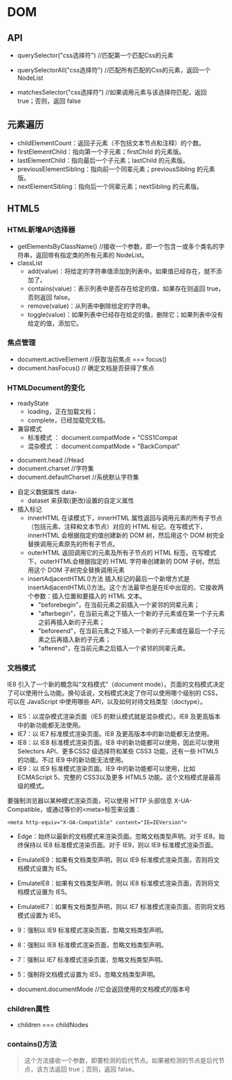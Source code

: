 # DOM

## API 
* querySelector("css选择符") //匹配第一个匹配Css的元素
* querySelectorAll("css选择符") //匹配所有匹配的Css的元素，返回一个NodeList

* matchesSelector("css选择符") //如果调用元素与该选择符匹配，返回 true；否则，返回 false

## 元素遍历
* childElementCount：返回子元素（不包括文本节点和注释）的个数。
* firstElementChild：指向第一个子元素；firstChild 的元素版。
* lastElementChild：指向最后一个子元素；lastChild 的元素版。
* previousElementSibling：指向前一个同辈元素；previousSibling 的元素版。
* nextElementSibling：指向后一个同辈元素；nextSibling 的元素版。

## HTML5

### HTML新增API选择器

+ getElementsByClassName() //接收一个参数，即一个包含一或多个类名的字符串，返回带有指定类的所有元素的 NodeList。
+  classList
    - add(value)：将给定的字符串值添加到列表中。如果值已经存在，就不添加了。
    - contains(value)：表示列表中是否存在给定的值，如果存在则返回 true，否则返回 false。
    - remove(value)：从列表中删除给定的字符串。
    - toggle(value)：如果列表中已经存在给定的值，删除它；如果列表中没有给定的值，添加它。

### 焦点管理
* document.activeElement //获取当前焦点  === focus()
* document.hasFocus() // 确定文档是否获得了焦点


### HTMLDocument的变化
+ readyState
    - loading，正在加载文档；
    - complete，已经加载完文档。
+ 兼容模式
    - 标准模式 ： document.compatMode = "CSS1Compat
    - 混杂模式 ： document.compatMode = "BackCompat"

* document.head  //Head
* document.charset //字符集
* document.defaultCharset //系统默认字符集

+ 自定义数据属性 data-
    - dataset 来获取(更改)设置的自定义属性
+ 插入标记
    - innerHTML   在读模式下，innerHTML 属性返回与调用元素的所有子节点（包括元素、注释和文本节点）对应的 HTML 标记。在写模式下，innerHTML 会根据指定的值创建新的 DOM 树，然后用这个 DOM 树完全
替换调用元素原先的所有子节点。
    - outerHTML   返回调用它的元素及所有子节点的 HTML 标签。在写模式下，outerHTML会根据指定的 HTML 字符串创建新的 DOM 子树，然后用这个 DOM 子树完全替换调用元素
    - insertAdjacentHTML()方法  插入标记的最后一个新增方式是insertAdjacentHTML()方法。这个方法最早也是在IE中出现的，它接收两个参数：插入位置和要插入的 HTML 文本。
        - "beforebegin"，在当前元素之前插入一个紧邻的同辈元素；
        - "afterbegin"，在当前元素之下插入一个新的子元素或在第一个子元素之前再插入新的子元素；
        - "beforeend"，在当前元素之下插入一个新的子元素或在最后一个子元素之后再插入新的子元素；
        - "afterend"，在当前元素之后插入一个紧邻的同辈元素。

### 文档模式
IE8 引入了一个新的概念叫“文档模式”（document mode）。页面的文档模式决定了可以使用什么功能。换句话说，文档模式决定了你可以使用哪个级别的 CSS，可以在 JavaScript 中使用哪些 API，以及如何对待文档类型（doctype）。
* IE5：以混杂模式渲染页面（IE5 的默认模式就是混杂模式）。IE8 及更高版本中的新功能都无法使用。
* IE7：以 IE7 标准模式渲染页面。IE8 及更高版本中的新功能都无法使用。
* IE8：以 IE8 标准模式渲染页面。IE8 中的新功能都可以使用，因此可以使用 Selectors API、更多CSS2 级选择符和某些 CSS3 功能，还有一些 HTML5 的功能。不过 IE9 中的新功能无法使用。
* IE9：以 IE9 标准模式渲染页面。IE9 中的新功能都可以使用，比如 ECMAScript 5、完整的 CSS3以及更多 HTML5 功能。这个文档模式是最高级的模式。

要强制浏览器以某种模式渲染页面，可以使用 HTTP 头部信息 X-UA-Compatible，或通过等价的&lt;meta&gt;标签来设置：
```
<meta http-equiv="X-UA-Compatible" content="IE=IEVersion"> 
```
* Edge：始终以最新的文档模式来渲染页面。忽略文档类型声明。对于 IE8，始终保持以 IE8 标准模式渲染页面。对于 IE9，则以 IE9 标准模式渲染页面。
* EmulateIE9：如果有文档类型声明，则以 IE9 标准模式渲染页面，否则将文档模式设置为 IE5。
* EmulateIE8：如果有文档类型声明，则以 IE8 标准模式渲染页面，否则将文档模式设置为 IE5。
* EmulateIE7：如果有文档类型声明，则以 IE7 标准模式渲染页面，否则将文档模式设置为 IE5。
* 9：强制以 IE9 标准模式渲染页面，忽略文档类型声明。
* 8：强制以 IE8 标准模式渲染页面，忽略文档类型声明。
* 7：强制以 IE7 标准模式渲染页面，忽略文档类型声明。
* 5：强制将文档模式设置为 IE5，忽略文档类型声明。

* document.documentMode  //它会返回使用的文档模式的版本号

### children属性
* children === childNodes
### contains()方法
> 这个方法接收一个参数，即要检测的后代节点。如果被检测的节点是后代节点，该方法返回 true；否则，返回 false。